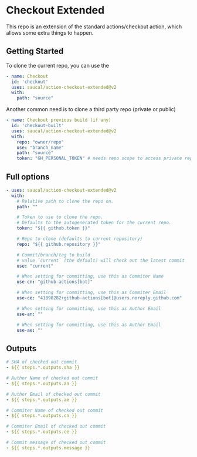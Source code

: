 # Checkout Extended

This repo is an extension of the standard actions/checkout action, which allows some extra things to happen.

## Getting Started

To clone the current repo, you can use the

```yml
- name: Checkout
  id: 'checkout'
  uses: saucal/action-checkout-extended@v2
  with:
    path: "source"
```

Another common need is to clone a third party repo (private or public)

```yml
- name: Checkout previous build (if any)
  id: 'checkout-built'
  uses: saucal/action-checkout-extended@v2
  with:
    repo: "owner/repo"
    use: "branch_name"
    path: "source"
    token: "GH_PERSONAL_TOKEN" # needs repo scope to access private repos
```

## Full options

```yml
- uses: saucal/action-checkout-extended@v2
  with:
    # Relative path to clone the repo on.
    path: ""

    # Token to use to clone the repo. 
    # Defaults to the autogenerated token for the current repo.
    token: "${{ github.token }}"

    # Repo to clone (defaults to current repository)
    repo: "${{ github.repository }}"

    # Commit/branch/tag to build
    # value `current` (the default) will check out the latest commit
    use: "current"

    # When setting for committing, use this as Commiter Name
    use-cn: "github-actions[bot]"

    # When setting for committing, use this as Commiter Email
    use-ce: "41898282+github-actions[bot]@users.noreply.github.com"

    # When setting for committing, use this as Author Email
    use-an: ""

    # When setting for committing, use this as Author Email
    use-ae: ""
```

## Outputs

```yml
# SHA of checked out commit
- ${{ steps.*.outputs.sha }}

# Author Name of checked out commit
- ${{ steps.*.outputs.an }}

# Author Email of checked out commit
- ${{ steps.*.outputs.ae }}

# Commiter Name of checked out commit
- ${{ steps.*.outputs.cn }}

# Commiter Email of checked out commit
- ${{ steps.*.outputs.ce }}

# Commit message of checked out commit
- ${{ steps.*.outputs.message }}
```
